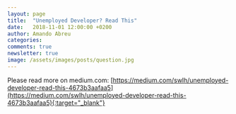 ```yaml
---
layout: page
title:  "Unemployed Developer? Read This"
date:   2018-11-01 12:00:00 +0200
author: Amando Abreu
categories:
comments: true
newsletter: true
image: /assets/images/posts/question.jpg
---
```

Please read more on medium.com: [https://medium.com/swlh/unemployed-developer-read-this-4673b3aafaa5](https://medium.com/swlh/unemployed-developer-read-this-4673b3aafaa5){:target="_blank"}
